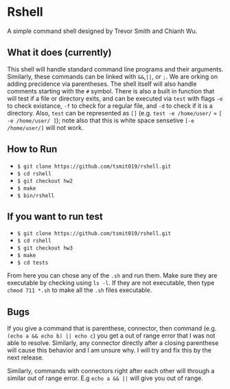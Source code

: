 # Rshell
A simple command shell designed by Trevor Smith and Chianh Wu.

## What it does (currently)
This shell will handle standard command line programs and their arguments. Similarly, these commands can be linked with `&&`,`||`, or `;`.
We are orking on adding precidence via parentheses. The shell itself will also handle comments starting with the `#` symbol. There is also a built
in function that will test if a file or directory exits, and can be executed via `test` with flags `-e` to check existance, `-f` to check for 
a regular file, and `-d` to check if it is a directory. Also, `test` can be represented as `[]` (e.g. `test -e /home/user/` = `[ -e /home/user/ ]`);
note also that this is white space sensetive `[-e /home/user/]` will not work.

## How to Run
- `$ git clone https://github.com/tsmit019/rshell.git`
- `$ cd rshell`
- `$ git checkout hw2`
- `$ make`
- `$ bin/rshell`

## If you want to run test
- `$ git clone https://github.com/tsmit019/rshell.git`
- `$ cd rshell`
- `$ git checkout hw3`
- `$ make`
- `$ cd tests`

From here you can chose any of the `.sh` and run them. Make sure they are executable by checking using `ls -l`. If they are not executable, then type `chmod 711 *.sh` to make all the `.sh` files executable. 


## Bugs
If you give a command that is parenthese, connector, then command (e.g. `(echo a && echo b) || echo c`) you get a out of range error that I was 
not able to resolve. Similarly, any connector directly after a closing parenthese will cause this behavior and I am unsure why. I will try and fix 
this by the next release. 

Similarly, commands with connectors right after each other will through a similar out of range error. E.g `echo a && ||` will give you out of range.

